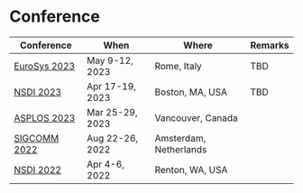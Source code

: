 # Conference

| Conference                                                  | When            | Where                  | Remarks |
| ----------------------------------------------------------- | --------------- | ---------------------- | ------- |
| [EuroSys 2023](../reading-notes/conference/eurosys-2023.md) | May 9-12, 2023  | Rome, Italy            | TBD     |
| [NSDI 2023](../reading-notes/conference/nsdi-2023/)         | Apr 17-19, 2023 | Boston, MA, USA        | TBD     |
| [ASPLOS 2023](../reading-notes/conference/asplos-2023/)     | Mar 25-29, 2023 | Vancouver, Canada      |         |
| [SIGCOMM 2022](../reading-notes/conference/sigcomm-2022/)   | Aug 22-26, 2022 | Amsterdam, Netherlands |         |
| [NSDI 2022](../reading-notes/conference/nsdi-2022.md)       | Apr 4-6, 2022   | Renton, WA, USA        |         |
